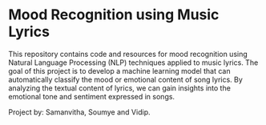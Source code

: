 # Mood Recognition using Music Lyrics
This repository contains code and resources for mood recognition using Natural Language Processing (NLP) techniques applied to music lyrics. The goal of this project is to develop a machine learning model that can automatically classify the mood or emotional content of song lyrics. By analyzing the textual content of lyrics, we can gain insights into the emotional tone and sentiment expressed in songs.

Project by: Samanvitha, Soumye and Vidip.
